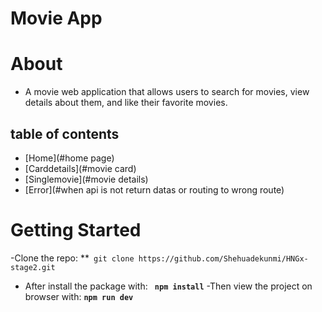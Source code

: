 # Movie App

# About
*  A movie web application that allows users to search for movies, view details about them, and like their favorite movies.

## table of contents
* [Home](#home page)
* [Carddetails](#movie card)
* [Singlemovie](#movie details)
* [Error](#when api is not return datas or routing to wrong route)

# Getting Started
-Clone the repo: **` git clone https://github.com/Shehuadekunmi/HNGx-stage2.git`
- After install the package with:  **` npm install`**
-Then view the project on browser with: **`npm run dev`**


